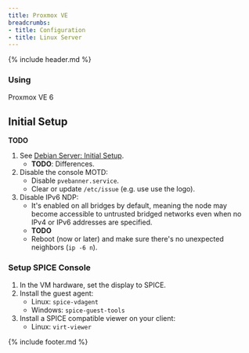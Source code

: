 ```yaml
---
title: Proxmox VE
breadcrumbs:
- title: Configuration
- title: Linux Server
---
```

{% include header.md %}

### Using
Proxmox VE 6

## Initial Setup

**TODO**

1. See [Debian Server: Initial Setup](../debian-server/#initial-setup).
    - **TODO**: Differences.
1. Disable the console MOTD:
    - Disable `pvebanner.service`.
    - Clear or update `/etc/issue` (e.g. use use the logo).
1. Disable IPv6 NDP:
    - It's enabled on all bridges by default, meaning the node may become accessible to untrusted bridged networks even when no IPv4 or IPv6 addresses are specified.
    - **TODO**
    - Reboot (now or later) and make sure there's no unexpected neighbors (`ip -6 n`).

### Setup SPICE Console

1. In the VM hardware, set the display to SPICE.
1. Install the guest agent:
    - Linux: `spice-vdagent`
    - Windows: `spice-guest-tools`
1. Install a SPICE compatible viewer on your client:
    - Linux: `virt-viewer`

{% include footer.md %}
